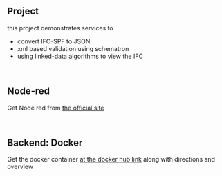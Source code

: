 <h2> Project </h2>
<p>this project demonstrates services to <p>
  <ul>
    <li>convert IFC-SPF to JSON</li>
    <li>xml based validation using schematron</li>
    <li>using linked-data algorithms to view the IFC </li>
</ul>

<br>
<h2> Node-red </h2>
<p> Get Node red from <a href="https://nodered.org/"> the official site </a> </p>

<br>
<h2> Backend: Docker  </h2>
<p>Get the docker container <a href="https://hub.docker.com/repository/docker/nirvik00/ifcproj"> at the docker hub link</a> along with directions and overview </p>


<br>
